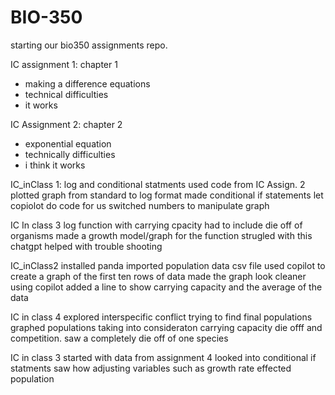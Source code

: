 # BIO-350

starting our bio350 assignments repo.

IC assignment 1: chapter 1
 - making a difference equations
 - technical difficulties
 - it works
  
IC Assignment 2: chapter 2
 - exponential equation
 - technically difficulties 
 -  i think it works

 IC_inClass 1: log and conditional statments
 used code from IC Assign. 2
 plotted graph from standard to log format
 made conditional if statements 
 let copiolot do code for us
 switched numbers to manipulate graph

IC In class 3 
log function with carrying cpacity
had to include die off of organisms
made a growth model/graph for the function
strugled with this
chatgpt helped with trouble shooting

IC_inClass2
installed panda 
imported population data csv file
used copilot to create a graph of the first ten rows of data
made the graph look cleaner using copilot 
added a line to show carrying capacity and the average of the data

IC in class 4 
explored interspecific conflict 
trying to find final populations
graphed populations taking into consideraton carrying capacity die offf and competition.
saw a completely die off of one species

IC in class 3
started with data from assignment 4
looked into conditional if statments
saw how adjusting variables such as growth rate effected population
